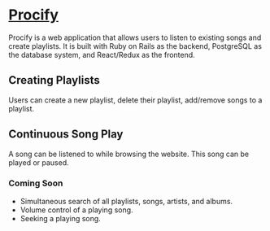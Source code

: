 # [Procify](http://procify.herokuapp.com)

Procify is a web application that allows users to listen to existing songs and create playlists. It is built with Ruby on Rails as the backend, PostgreSQL as the database system, and React/Redux as the frontend.

## Creating Playlists

Users can create a new playlist, delete their playlist, add/remove songs to a playlist.

## Continuous Song Play

A song can be listened to while browsing the website. This song can be played or paused.

### Coming Soon

- Simultaneous search of all playlists, songs, artists, and albums.
- Volume control of a playing song.
- Seeking a playing song.
